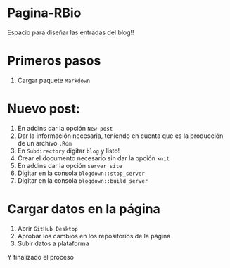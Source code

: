 # Pagina-RBio

Espacio para diseñar las entradas del blog!!

# Primeros pasos

1. Cargar paquete ```Markdown```

# Nuevo post:
 
 1. En addins dar la opción ```New post``` 
 2. Dar la información necesaria, teniendo en cuenta que es la producción de un archivo ```.Rdm```
 3. En ```Subdirectory``` digitar ```blog``` y listo!
 4. Crear el documento necesario sin dar la opción ```knit```
 5. En addins dar la opción ```server site```
 6. Digitar en la consola ```blogdown::stop_server```
 7. Digitar en la consola ```blogdown::build_server```

# Cargar datos en la página

1. Abrir ```GitHub Desktop```
2. Aprobar los cambios en los repositorios de la página
3. Subir datos a plataforma

Y finalizado el proceso

